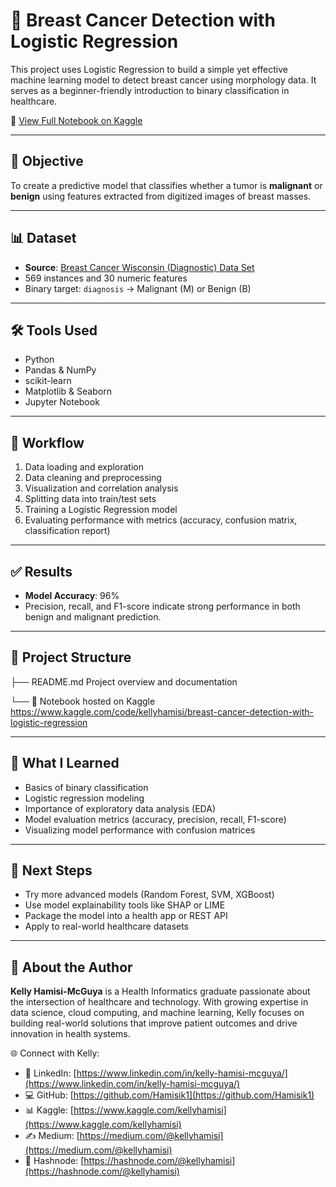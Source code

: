 # 🧠 Breast Cancer Detection with Logistic Regression

This project uses Logistic Regression to build a simple yet effective machine learning model to detect breast cancer using morphology data. It serves as a beginner-friendly introduction to binary classification in healthcare.

🔗 [View Full Notebook on Kaggle](https://www.kaggle.com/code/kellyhamisi/breast-cancer-detection-with-logistic-regression)

---

## 📌 Objective

To create a predictive model that classifies whether a tumor is **malignant** or **benign** using features extracted from digitized images of breast masses.

---

## 📊 Dataset

- **Source**: [Breast Cancer Wisconsin (Diagnostic) Data Set](https://www.kaggle.com/datasets/uciml/breast-cancer-wisconsin-data)
- 569 instances and 30 numeric features
- Binary target: `diagnosis` → Malignant (M) or Benign (B)

---

## 🛠️ Tools Used

- Python
- Pandas & NumPy
- scikit-learn
- Matplotlib & Seaborn
- Jupyter Notebook

---

## 🚀 Workflow

1. Data loading and exploration  
2. Data cleaning and preprocessing  
3. Visualization and correlation analysis  
4. Splitting data into train/test sets  
5. Training a Logistic Regression model  
6. Evaluating performance with metrics (accuracy, confusion matrix, classification report)

---

## ✅ Results

- **Model Accuracy**: 96%
- Precision, recall, and F1-score indicate strong performance in both benign and malignant prediction.

---

## 📁 Project Structure


├── README.md                   Project overview and documentation

└── 📎 Notebook hosted on Kaggle
     https://www.kaggle.com/code/kellyhamisi/breast-cancer-detection-with-logistic-regression



---

## 🧠 What I Learned

- Basics of binary classification
- Logistic regression modeling
- Importance of exploratory data analysis (EDA)
- Model evaluation metrics (accuracy, precision, recall, F1-score)
- Visualizing model performance with confusion matrices

---

## 🌟 Next Steps

- Try more advanced models (Random Forest, SVM, XGBoost)
- Use model explainability tools like SHAP or LIME
- Package the model into a health app or REST API
- Apply to real-world healthcare datasets

---

## 👤 About the Author

**Kelly Hamisi-McGuya** is a Health Informatics graduate passionate about the intersection of healthcare and technology. With growing expertise in data science, cloud computing, and machine learning, Kelly focuses on building real-world solutions that improve patient outcomes and drive innovation in health systems.

🌐 Connect with Kelly:  
- 🔗 LinkedIn: [https://www.linkedin.com/in/kelly-hamisi-mcguya/](https://www.linkedin.com/in/kelly-hamisi-mcguya/)  
- 💻 GitHub: [https://github.com/Hamisik1](https://github.com/Hamisik1)  
- 📊 Kaggle: [https://www.kaggle.com/kellyhamisi](https://www.kaggle.com/kellyhamisi)  
- ✍️ Medium: [https://medium.com/@kellyhamisi](https://medium.com/@kellyhamisi)  
- 📝 Hashnode: [https://hashnode.com/@kellyhamisi](https://hashnode.com/@kellyhamisi)



